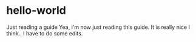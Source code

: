 # hello-world
Just reading a guide
Yea, i'm now just reading this guide. It is really nice I think.. 
I have to do some edits.
